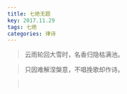 ```yaml
---
title: 七绝无题
key: 2017.11.29
tags: 七绝
categories: 律诗
---
```


<blockquote class="blockquote-center">云雨轮回大雪时，名香归隐枯满池。
</blockquote>
<blockquote class="blockquote-center">只因难解涅槃意，不唱挽歌却作诗。
</blockquote>
<blockquote class="blockquote-center"></br>
</blockquote>
